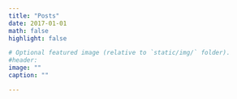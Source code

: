 ```yaml
---
title: "Posts"
date: 2017-01-01
math: false
highlight: false

# Optional featured image (relative to `static/img/` folder).
#header:
image: ""
caption: ""

---
```

